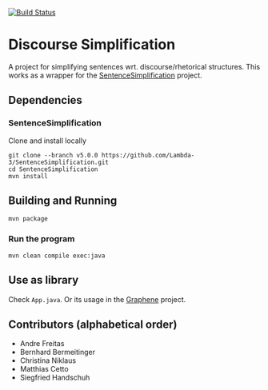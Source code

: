 [![Build Status](https://travis-ci.org/Lambda-3/DiscourseSimplification.svg?branch=master)](https://travis-ci.org/Lambda-3/DiscourseSimplification)

# Discourse Simplification

A project for simplifying sentences wrt. discourse/rhetorical structures.
This works as a wrapper for the [SentenceSimplification](https://github.com/Lambda-3/SentenceSimplification) project.

## Dependencies

### SentenceSimplification

Clone and install locally
    
    git clone --branch v5.0.0 https://github.com/Lambda-3/SentenceSimplification.git 
    cd SentenceSimplification
    mvn install

## Building and Running

    mvn package

### Run the program

    mvn clean compile exec:java

## Use as library
Check `App.java`. 
Or its usage in the [Graphene](https://github.com/Lambda-3/Graphene) project.
    
   
## Contributors (alphabetical order)
- Andre Freitas
- Bernhard Bermeitinger
- Christina Niklaus
- Matthias Cetto
- Siegfried Handschuh
